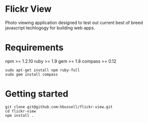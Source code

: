 Flickr View
===========

Photo viewing application designed to test out current best of breed javascript techlogogy for building web apps.

# Requirements

npm >= 1.2.10
ruby >= 1.9
gem >= 1.8
compass >= 0.12

    sudo apt-get install npm ruby-full
    sudo gem install compass
   


# Getting started

    git clone git@github.com:hbussell/flickr-view.git 
    cd flickr-view
    npm install .


